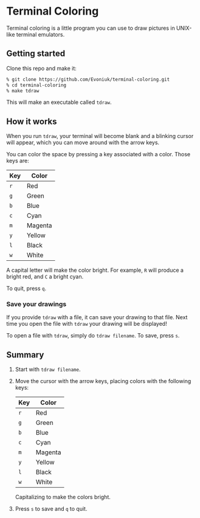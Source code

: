 # Terminal Coloring

Terminal coloring is a little program you can use to draw pictures in UNIX-like terminal emulators.

## Getting started

Clone this repo and make it:

```zsh
% git clone https://github.com/Evoniuk/terminal-coloring.git
% cd terminal-coloring
% make tdraw
```

This will make an executable called `tdraw`.

## How it works

When you run `tdraw`, your terminal will become blank and a blinking cursor will appear, which you can move around with the arrow keys.

You can color the space by pressing a key associated with a color. Those keys are:

| Key   | Color   |
| ----- | ------- |
| `r`   | Red     |
| `g`   | Green   |
| `b`   | Blue    |
| `c`   | Cyan    |
| `m`   | Magenta |
| `y`   | Yellow  |
| `l`   | Black   |
| `w`   | White   |

A capital letter will make the color bright. For example, `R` will produce a bright red, and `C` a bright cyan.

To quit, press `q`.

### Save your drawings

If you provide `tdraw` with a file, it can save your drawing to that file. Next time you open the file with `tdraw` your drawing will be displayed!

To open a file with `tdraw`, simply do `tdraw filename`. To save, press `s`.

## Summary

1. Start with `tdraw filename`.
2. Move the cursor with the arrow keys, placing colors with the following keys:

    | Key   | Color   |
    | ----- | ------- |
    | `r`   | Red     |
    | `g`   | Green   |
    | `b`   | Blue    |
    | `c`   | Cyan    |
    | `m`   | Magenta |
    | `y`   | Yellow  |
    | `l`   | Black   |
    | `w`   | White   |

    Capitalizing to make the colors bright.
3. Press `s` to save and `q` to quit.
